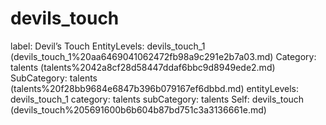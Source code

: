 # devils_touch

label: Devil’s Touch
EntityLevels: devils_touch_1 (devils_touch_1%20aa6469041062472fb98a9c291e2b7a03.md)
Category: talents (talents%2042a8cf28d58447ddaf6bbc9d8949ede2.md)
SubCategory: talents (talents%20f28bb9684e6847b396b079167ef6dbbd.md)
entityLevels: devils_touch_1
category: talents
subCategory: talents
Self: devils_touch (devils_touch%205691600b6b604b87bd751c3a3136661e.md)

[](Untitled%202b8aab5a8abb4a86bd551d5b71df0caf.md)